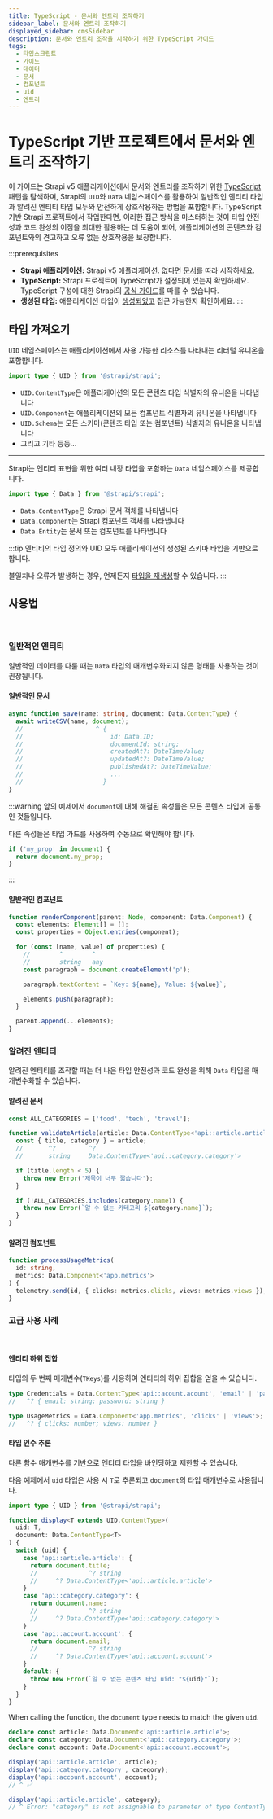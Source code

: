 ```yaml
---
title: TypeScript - 문서와 엔트리 조작하기
sidebar_label: 문서와 엔트리 조작하기
displayed_sidebar: cmsSidebar
description: 문서와 엔트리 조작을 시작하기 위한 TypeScript 가이드
tags:
  - 타입스크립트
  - 가이드
  - 데이터
  - 문서
  - 컴포넌트
  - uid
  - 엔트리
---
```


# TypeScript 기반 프로젝트에서 문서와 엔트리 조작하기

이 가이드는 Strapi v5 애플리케이션에서 문서와 엔트리를 조작하기 위한 [TypeScript](/cms/typescript) 패턴을 탐색하며, Strapi의 `UID`와 `Data` 네임스페이스를 활용하여 일반적인 엔티티 타입과 알려진 엔티티 타입 모두와 안전하게 상호작용하는 방법을 포함합니다. TypeScript 기반 Strapi 프로젝트에서 작업한다면, 이러한 접근 방식을 마스터하는 것이 타입 안전성과 코드 완성의 이점을 최대한 활용하는 데 도움이 되어, 애플리케이션의 콘텐츠와 컴포넌트와의 견고하고 오류 없는 상호작용을 보장합니다.

:::prerequisites

- **Strapi 애플리케이션:** Strapi v5 애플리케이션. 없다면 [문서](/cms/quick-start)를 따라 시작하세요.
- **TypeScript:** Strapi 프로젝트에 TypeScript가 설정되어 있는지 확인하세요. TypeScript 구성에 대한 Strapi의 [공식 가이드](/cms/typescript#getting-started-with-typescript-in-strapi)를 따를 수 있습니다.
- **생성된 타입:** 애플리케이션 타입이 [생성되었고](/cms/typescript/development#generate-typings-for-content-types-schemas) 접근 가능한지 확인하세요.
  :::

## 타입 가져오기

`UID` 네임스페이스는 애플리케이션에서 사용 가능한 리소스를 나타내는 리터럴 유니온을 포함합니다.

```typescript
import type { UID } from '@strapi/strapi';
```

- `UID.ContentType`은 애플리케이션의 모든 콘텐츠 타입 식별자의 유니온을 나타냅니다
- `UID.Component`는 애플리케이션의 모든 컴포넌트 식별자의 유니온을 나타냅니다
- `UID.Schema`는 모든 스키마(콘텐츠 타입 또는 컴포넌트) 식별자의 유니온을 나타냅니다
- 그리고 기타 등등...

---

Strapi는 엔티티 표현을 위한 여러 내장 타입을 포함하는 `Data` 네임스페이스를 제공합니다.

```typescript
import type { Data } from '@strapi/strapi';
```

- `Data.ContentType`은 Strapi 문서 객체를 나타냅니다
- `Data.Component`는 Strapi 컴포넌트 객체를 나타냅니다
- `Data.Entity`는 문서 또는 컴포넌트를 나타냅니다

:::tip
엔티티의 타입 정의와 UID 모두 애플리케이션의 생성된 스키마 타입을 기반으로 합니다.

불일치나 오류가 발생하는 경우, 언제든지 [타입을 재생성](/cms/typescript/development#generate-typings-for-content-types-schemas)할 수 있습니다.
:::

## 사용법

<br />

### 일반적인 엔티티

일반적인 데이터를 다룰 때는 `Data` 타입의 매개변수화되지 않은 형태를 사용하는 것이 권장됩니다.

#### 일반적인 문서

```typescript
async function save(name: string, document: Data.ContentType) {
  await writeCSV(name, document);
  //                    ^ {
  //                        id: Data.ID;
  //                        documentId: string;
  //                        createdAt?: DateTimeValue;
  //                        updatedAt?: DateTimeValue;
  //                        publishedAt?: DateTimeValue;
  //                        ...
  //                      }
}
```

:::warning
앞의 예제에서 `document`에 대해 해결된 속성들은 모든 콘텐츠 타입에 공통인 것들입니다.

다른 속성들은 타입 가드를 사용하여 수동으로 확인해야 합니다.

```typescript
if ('my_prop' in document) {
  return document.my_prop;
}
```

:::

#### 일반적인 컴포넌트

```typescript
function renderComponent(parent: Node, component: Data.Component) {
  const elements: Element[] = [];
  const properties = Object.entries(component);

  for (const [name, value] of properties) {
    //        ^        ^
    //        string   any
    const paragraph = document.createElement('p');

    paragraph.textContent = `Key: ${name}, Value: ${value}`;

    elements.push(paragraph);
  }

  parent.append(...elements);
}
```

### 알려진 엔티티

알려진 엔티티를 조작할 때는 더 나은 타입 안전성과 코드 완성을 위해 `Data` 타입을 매개변수화할 수 있습니다.

#### 알려진 문서

```typescript
const ALL_CATEGORIES = ['food', 'tech', 'travel'];

function validateArticle(article: Data.ContentType<'api::article.article'>) {
  const { title, category } = article;
  //       ^?         ^?
  //       string     Data.ContentType<'api::category.category'>

  if (title.length < 5) {
    throw new Error('제목이 너무 짧습니다');
  }

  if (!ALL_CATEGORIES.includes(category.name)) {
    throw new Error(`알 수 없는 카테고리 ${category.name}`);
  }
}
```

#### 알려진 컴포넌트

```typescript
function processUsageMetrics(
  id: string,
  metrics: Data.Component<'app.metrics'>
) {
  telemetry.send(id, { clicks: metrics.clicks, views: metrics.views });
}
```

### 고급 사용 사례

<br/>

#### 엔티티 하위 집합

타입의 두 번째 매개변수(`TKeys`)를 사용하여 엔티티의 하위 집합을 얻을 수 있습니다.

```typescript
type Credentials = Data.ContentType<'api::acount.acount', 'email' | 'password'>;
//   ^? { email: string; password: string }
```

```typescript
type UsageMetrics = Data.Component<'app.metrics', 'clicks' | 'views'>;
//   ^? { clicks: number; views: number }
```

#### 타입 인수 추론

다른 함수 매개변수를 기반으로 엔티티 타입을 바인딩하고 제한할 수 있습니다.

다음 예제에서 `uid` 타입은 사용 시 `T`로 추론되고 `document`의 타입 매개변수로 사용됩니다.

```typescript
import type { UID } from '@strapi/strapi';

function display<T extends UID.ContentType>(
  uid: T,
  document: Data.ContentType<T>
) {
  switch (uid) {
    case 'api::article.article': {
      return document.title;
      //              ^? string
      //     ^? Data.ContentType<'api::article.article'>
    }
    case 'api::category.category': {
      return document.name;
      //              ^? string
      //     ^? Data.ContentType<'api::category.category'>
    }
    case 'api::account.account': {
      return document.email;
      //              ^? string
      //     ^? Data.ContentType<'api::account.account'>
    }
    default: {
      throw new Error(`알 수 없는 콘텐츠 타입 uid: "${uid}"`);
    }
  }
}
```

When calling the function, the `document` type needs to match the given `uid`.

```typescript
declare const article: Data.Document<'api::article.article'>;
declare const category: Data.Document<'api::category.category'>;
declare const account: Data.Document<'api::account.account'>;

display('api::article.article', article);
display('api::category.category', category);
display('api::account.account', account);
// ^ ✅

display('api::article.article', category);
// ^ Error: "category" is not assignable to parameter of type ContentType<'api::article.article'>
```
